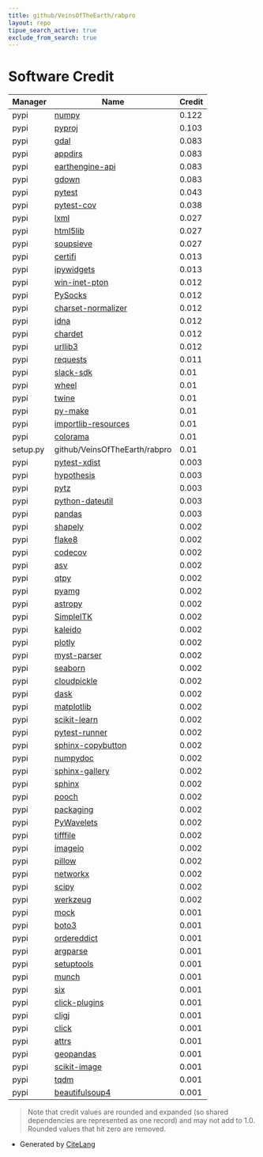 ```yaml
---
title: github/VeinsOfTheEarth/rabpro
layout: repo
tipue_search_active: true
exclude_from_search: true
---
```

# Software Credit

|Manager|Name|Credit|
|-------|----|------|
|pypi|[numpy](https://www.numpy.org)|0.122|
|pypi|[pyproj](https://github.com/pyproj4/pyproj)|0.103|
|pypi|[gdal](http://www.gdal.org)|0.083|
|pypi|[appdirs](http://github.com/ActiveState/appdirs)|0.083|
|pypi|[earthengine-api](http://code.google.com/p/earthengine-api/)|0.083|
|pypi|[gdown](http://github.com/wkentaro/gdown)|0.083|
|pypi|[pytest](https://pypi.org/project/pytest)|0.043|
|pypi|[pytest-cov](https://github.com/pytest-dev/pytest-cov)|0.038|
|pypi|[lxml](https://pypi.org/project/lxml)|0.027|
|pypi|[html5lib](https://pypi.org/project/html5lib)|0.027|
|pypi|[soupsieve](https://pypi.org/project/soupsieve)|0.027|
|pypi|[certifi](https://pypi.org/project/certifi)|0.013|
|pypi|[ipywidgets](https://pypi.org/project/ipywidgets)|0.013|
|pypi|[win-inet-pton](https://pypi.org/project/win-inet-pton)|0.012|
|pypi|[PySocks](https://pypi.org/project/PySocks)|0.012|
|pypi|[charset-normalizer](https://pypi.org/project/charset-normalizer)|0.012|
|pypi|[idna](https://pypi.org/project/idna)|0.012|
|pypi|[chardet](https://pypi.org/project/chardet)|0.012|
|pypi|[urllib3](https://pypi.org/project/urllib3)|0.012|
|pypi|[requests](https://requests.readthedocs.io)|0.011|
|pypi|[slack-sdk](https://pypi.org/project/slack-sdk)|0.01|
|pypi|[wheel](https://pypi.org/project/wheel)|0.01|
|pypi|[twine](https://pypi.org/project/twine)|0.01|
|pypi|[py-make](https://pypi.org/project/py-make)|0.01|
|pypi|[importlib-resources](https://pypi.org/project/importlib-resources)|0.01|
|pypi|[colorama](https://pypi.org/project/colorama)|0.01|
|setup.py|github/VeinsOfTheEarth/rabpro|0.01|
|pypi|[pytest-xdist](https://pypi.org/project/pytest-xdist)|0.003|
|pypi|[hypothesis](https://pypi.org/project/hypothesis)|0.003|
|pypi|[pytz](https://pypi.org/project/pytz)|0.003|
|pypi|[python-dateutil](https://pypi.org/project/python-dateutil)|0.003|
|pypi|[pandas](https://pandas.pydata.org)|0.003|
|pypi|[shapely](https://github.com/shapely/shapely)|0.002|
|pypi|[flake8](https://pypi.org/project/flake8)|0.002|
|pypi|[codecov](https://pypi.org/project/codecov)|0.002|
|pypi|[asv](https://pypi.org/project/asv)|0.002|
|pypi|[qtpy](https://pypi.org/project/qtpy)|0.002|
|pypi|[pyamg](https://pypi.org/project/pyamg)|0.002|
|pypi|[astropy](https://pypi.org/project/astropy)|0.002|
|pypi|[SimpleITK](https://pypi.org/project/SimpleITK)|0.002|
|pypi|[kaleido](https://pypi.org/project/kaleido)|0.002|
|pypi|[plotly](https://pypi.org/project/plotly)|0.002|
|pypi|[myst-parser](https://pypi.org/project/myst-parser)|0.002|
|pypi|[seaborn](https://pypi.org/project/seaborn)|0.002|
|pypi|[cloudpickle](https://pypi.org/project/cloudpickle)|0.002|
|pypi|[dask](https://pypi.org/project/dask)|0.002|
|pypi|[matplotlib](https://pypi.org/project/matplotlib)|0.002|
|pypi|[scikit-learn](https://pypi.org/project/scikit-learn)|0.002|
|pypi|[pytest-runner](https://pypi.org/project/pytest-runner)|0.002|
|pypi|[sphinx-copybutton](https://pypi.org/project/sphinx-copybutton)|0.002|
|pypi|[numpydoc](https://pypi.org/project/numpydoc)|0.002|
|pypi|[sphinx-gallery](https://pypi.org/project/sphinx-gallery)|0.002|
|pypi|[sphinx](https://pypi.org/project/sphinx)|0.002|
|pypi|[pooch](https://pypi.org/project/pooch)|0.002|
|pypi|[packaging](https://pypi.org/project/packaging)|0.002|
|pypi|[PyWavelets](https://pypi.org/project/PyWavelets)|0.002|
|pypi|[tifffile](https://pypi.org/project/tifffile)|0.002|
|pypi|[imageio](https://pypi.org/project/imageio)|0.002|
|pypi|[pillow](https://pypi.org/project/pillow)|0.002|
|pypi|[networkx](https://pypi.org/project/networkx)|0.002|
|pypi|[scipy](https://pypi.org/project/scipy)|0.002|
|pypi|[werkzeug](https://pypi.org/project/werkzeug)|0.002|
|pypi|[mock](https://pypi.org/project/mock)|0.001|
|pypi|[boto3](https://pypi.org/project/boto3)|0.001|
|pypi|[ordereddict](https://pypi.org/project/ordereddict)|0.001|
|pypi|[argparse](https://pypi.org/project/argparse)|0.001|
|pypi|[setuptools](https://pypi.org/project/setuptools)|0.001|
|pypi|[munch](https://pypi.org/project/munch)|0.001|
|pypi|[six](https://pypi.org/project/six)|0.001|
|pypi|[click-plugins](https://pypi.org/project/click-plugins)|0.001|
|pypi|[cligj](https://pypi.org/project/cligj)|0.001|
|pypi|[click](https://pypi.org/project/click)|0.001|
|pypi|[attrs](https://pypi.org/project/attrs)|0.001|
|pypi|[geopandas](http://geopandas.org)|0.001|
|pypi|[scikit-image](https://scikit-image.org)|0.001|
|pypi|[tqdm](https://tqdm.github.io)|0.001|
|pypi|[beautifulsoup4](https://www.crummy.com/software/BeautifulSoup/bs4/)|0.001|


> Note that credit values are rounded and expanded (so shared dependencies are represented as one record) and may not add to 1.0. Rounded values that hit zero are removed.


- Generated by [CiteLang](https://github.com/vsoch/citelang)
